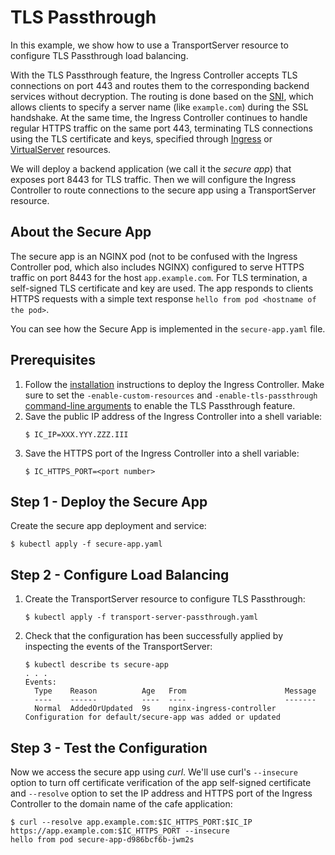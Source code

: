 # TLS Passthrough

In this example, we show how to use a TransportServer resource to configure TLS Passthrough load balancing.

With the TLS Passthrough feature, the Ingress Controller accepts TLS connections on port 443 and routes them to the corresponding backend services without decryption. The routing is done based on the [SNI](https://en.wikipedia.org/wiki/Server_Name_Indication), which allows clients to specify a server name (like `example.com`) during the SSL handshake. At the same time, the Ingress Controller continues to handle regular HTTPS traffic on the same port 443, terminating TLS connections using the TLS certificate and keys, specified through [Ingress](https://docs.nginx.com/nginx-ingress-controller/configuration/ingress-resources/basic-configuration/) or [VirtualServer](https://docs.nginx.com/nginx-ingress-controller/configuration/virtualserver-and-virtualserverroute-resources/) resources.

We will deploy a backend application (we call it the *secure app*) that exposes port 8443 for TLS traffic. Then we will configure the Ingress Controller to route connections to the secure app using a TransportServer resource.

## About the Secure App

The secure app is an NGINX pod (not to be confused with the Ingress Controller pod, which also includes NGINX) configured to serve HTTPS traffic on port 8443 for the host `app.example.com`. For TLS termination, a self-signed TLS certificate and key are used. The app responds to clients HTTPS requests with a simple text response `hello from pod <hostname of the pod>`. 

You can see how the Secure App is implemented in the `secure-app.yaml` file.

## Prerequisites  

1. Follow the [installation](https://docs.nginx.com/nginx-ingress-controller/installation/installation-with-manifests/) instructions to deploy the Ingress Controller. Make sure to set the `-enable-custom-resources` and `-enable-tls-passthrough` [command-line arguments](https://docs.nginx.com/nginx-ingress-controller/configuration/global-configuration/command-line-arguments/#cmdoption-enable-tls-passthrough) to enable the TLS Passthrough feature.
1. Save the public IP address of the Ingress Controller into a shell variable:
    ```
    $ IC_IP=XXX.YYY.ZZZ.III
    ```
1. Save the HTTPS port of the Ingress Controller into a shell variable:
    ```
    $ IC_HTTPS_PORT=<port number>
    ```

## Step 1 - Deploy the Secure App

Create the secure app deployment and service:
```
$ kubectl apply -f secure-app.yaml
```

## Step 2 - Configure Load Balancing

1. Create the TransportServer resource to configure TLS Passthrough:
    ```
    $ kubectl apply -f transport-server-passthrough.yaml
    ```
1. Check that the configuration has been successfully applied by inspecting the events of the TransportServer:
    ```
    $ kubectl describe ts secure-app
    . . .
    Events:
      Type    Reason          Age   From                      Message
      ----    ------          ----  ----                      -------
      Normal  AddedOrUpdated  9s    nginx-ingress-controller  Configuration for default/secure-app was added or updated
    ```

## Step 3 - Test the Configuration

Now we access the secure app using *curl*. We'll use curl's `--insecure` option to turn off certificate verification of the app self-signed certificate and `--resolve` option to set the IP address and HTTPS port of the Ingress Controller to the domain name of the cafe application:
```
$ curl --resolve app.example.com:$IC_HTTPS_PORT:$IC_IP https://app.example.com:$IC_HTTPS_PORT --insecure
hello from pod secure-app-d986bcf6b-jwm2s
```